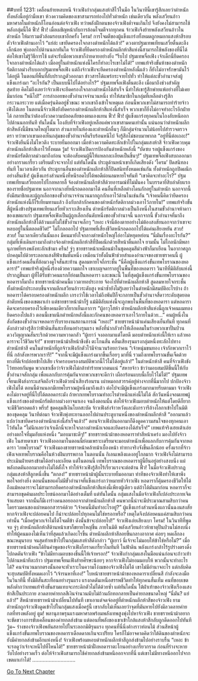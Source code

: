 ##บทที่ 1231: เคลื่อนย้ายหลบหนี
จ้าวเฟิงกำกลุ่มแสงห้าสีไว้ในมือ ในวินาทีนี้เขารู้สึกเลยว่าตำหนักทั้งหลังนี้อยู่กำมือเขา ห้วงความคิดของเขาสามารถท่องไปทั่วตำหนัก
เช่นเดียวกัน พลังเสวียนอ้าวมหาศาลในตำหนักก็โอนอ่อนต่อจ้าวเฟิง
ทว่าพลังฝึกตนของจ้าวเฟิงต่ำจนเกินไป จึงยังคงไม่สามารถใช้พลังกลุ่มนี้ได้
ฟิ้ว! ฟิ้ว!
เมื่อเผชิญหน้ากับการล้อมโจมตีจากทุกคน จ้าวเฟิงจึงย้ายพลังเสวียนอ้าวในตำหนัก ให้มารวมตัวล้อมรอบเขาอีกครั้ง
โครม!
การโจมตีของผู้แข็งแกร่งทั้งหมดถูกหมอกแสงห้าสีรอบตัวจ้าวเฟิงต้านเอาไว้
“แย่ล่ะ เขายึดครองใจกลางตำหนักได้แล้ว!”
ดวงตาปฐมเทพเทียนเสวี่ยตื่นตะลึงเล็กน้อย พุ่งออกไปด้านนอกทันใด
จ้าวเฟิงที่ยึดครองตำหนักผลึกห้าสีแห่งนี้สามารถใช้พลังของที่นี่ได้ ต่อให้เขาไม่รู้วิธีการใช้ แต่จะรับมือพวกเขาก็ง่ายดายอย่างยิ่ง
“รีบไป ปฐมเทพจื่อเฟิง เจ้าเด็กนี่ยึดครองใจกลางตำหนักได้แล้ว เมื่ออยู่ในตำหนักแห่งนี้ใครก็ทำอะไรเขาไม่ได้!”
เทพแท้จริงขั้นห้าของตำหนักรัตติกาลม่วงรีบบอกปฐมเทพจื่อเฟิง
แต่ถึงจ้าวเฟิงจะยึดครองตำหนักหลังนี้แล้ว ก็ยังไม่อาจรักษามันไว้ได้อยู่ดี
ในตอนที่พื้นที่ลับปรากฏตัวออกมา ข่าวสารได้แพร่กระจายไปทั่ว ทำให้แต่ละขั้วอำนาจส่งผู้แข็งแกร่งมา
“อะไรกัน? เป็นแบบนี้ไปได้อย่างไร?”
ปฐมเทพจื่อเฟิงตื่นตะลึง
เมื่อมาถึงช่วงสำคัญสุดท้าย คิดไม่ถึงเลยว่าจ้าวเฟิงจะยึดครองใจกลางตำหนักได้สำเร็จ นี่ทำให้เขารู้สึกพ่ายแพ้อย่างที่ไม่เคยมีมาก่อน
“หนีไป!”
การล่าถอยของขั้วอำนาจจำนวนหนึ่ง ทำให้สมาชิกในกลุ่มที่เหลือต่างรู้สึกกระวนกระวาย
แต่เมื่อครุ่นคิดอยู่ชั่วขณะ พวกเขาถึงเข้าใจเหตุผล
ก่อนนี้พวกเขาไม่สามารถทำร้ายจ้าวเฟิงได้เลย ในตอนนี้จ้าวเฟิงยังยึดครองตำหนักผลึกห้าสีแห่งนี้สำเร็จ พวกเขาก็ยิ่งไม่อาจทำอะไรอีกฝ่ายได้ กลายเป็นว่าต้องกังวลความปลอดภัยของตนเองแทน
ฟิ้ว! ฟิ้ว!
ผู้แข็งแกร่งทุกคนในโถงลับหนีออกไปด้านนอกทันที
ทันใดนั้น โถงลับที่จ้าวเฟิงอยู่เหลือแค่พวกเขาสามคนเท่านั้น
แน่นอนว่าตำหนักผลึกห้าสีหลังนี้มีขนาดใหญ่โตมาก ส่วนภายในห้องและตำหนักอื่นๆ ก็มีกลุ่มจำนวนไม่น้อยไปสำรวจตรวจตรา
ทว่าพวกเขามองเห็นกลุ่มของขั้วอำนาจอื่นรีบร้อนหนีไป จึงรู้สึกไม่ชอบมาพากล
“อยู่ที่นี่ต่อเถอะ!”
จ้าวเฟิงยืนนิ่งไม่ไหวติง ระบายยิ้มออกมา
เมื่อห้วงความคิดทะลักเข้าไปในกลุ่มแสงห้าสี จ้าวเฟิงควบคุมตำหนักผลึกห้าสีเอาไว้ทั้งหมด
วู้ม!
จ้าวเฟิงเปิดการป้องกันตำหนักหลังนี้
“บัดซบ รอผู้แข็งแกร่งของตำหนักรัตติกาลม่วงมาถึงก่อน จะต้องสับคนผู้นี้ให้แหลกละเอียดเป็นชิ้นๆ!”
ปฐมเทพจื่อเฟิงสบถออกมาอย่างกราดเกรี้ยว เตรียมตัวจะจากไป
แต่ทันใดนั้น ประตูด้านหน้าเขาก็เกิดเสียงดัง ‘โครม’ ปิดสนิทลงทันที
ในเวลาเดียวกัน ประตูบานอื่นของตำหนักผลึกห้าสีก็ปิดสนิททั้งหมดเช่นกัน
ทั้งตำหนักถูกปิดผนึกอย่างสิ้นเชิง!
ผู้แข็งแกร่งส่วนหนึ่งที่หนีรอดไปได้พอดีผ่อนลมหายใจทันที
“เขาคิดจะทำอะไร?”
ปฐมเทพเทียนเสวี่ยถอยไปไกลหลายลี้ จ้องตำหนักผลึกห้าสีด้วยอารมณ์ที่ไม่มั่นคง
ในบรรดายี่สิบลำดับแรกของรายชื่อปฐมเทพ นอกจากนางที่หนีรอดออกมาได้ คนอื่นที่เหลือต่างโดนกักอยู่ในตำหนัก
นอกจากนี้ยังมีสมาชิกและผู้ถูกเลือกของขั้วอำนาจจำนวนมากถูกกักเอาไว้ด้านในเช่นกัน
“เจ้าคนนี้คิดว่ายึดครองตำหนักแห่งนี้ก็ไร้เทียมทานแล้ว ถึงกับกล้ากักคนของตำหนักรัตติกาลม่วงเอาไว้ภายใน!”
เทพแท้จริงขั้นสี่ผู้หนึ่งข้างปฐมเทพเทียนเสวี่ยหัวเราะเสียงเย็น
ตำหนักรัตติกาลม่วงเป็นถึงหนึ่งในสามขั้วอำนาจห้าดาวของเขตผาเก่า ปฐมเทพจื่อเฟิงเป็นผู้ถูกเลือกอันดับหนึ่งของขั้วอำนาจนี้
นอกจากนี้ ขั้วอำนาจที่มาถึงตำหนักผลึกห้าสีได้ล้วนแต่ไม่ใช่ขั้วอำนาจเล็กๆ
“เหอะ เจ้านี่ต้องตายอย่างไม่ต้องสงสัยนอกจากว่าเขาจะหลบอยู่ในนี้ตลอดชีวิต!”
ไม่ไกลออกไป ปฐมเทพที่เสี่ยงชีวิตหนีรอดออกไปได้แค่นเสียงหยัน
สวบ! สวบ!
ในเวลาเดียวกันนั้นเอง มีคนมายังใจกลางตำหนักใหญ่โอ่อาไม่หยุดหย่อน
“นี่มันเรื่องอะไรกัน?”
กลุ่มที่เพิ่งเดินทางมาถึงต่างจ้องตำหนักผลึกห้าสีที่ปิดผนึกด้วยสีหน้าตื่นตกใจ
ยามนั้น ไม่ไกลนักมีพลานุภาพที่ทรงพลังทะลักเข้ามา
ครืน!
จู่ๆ ชายชราหน้าเหมือนม้าในชุดคลุมสีม่วงฟ้าก็มาเยือน
ในอากาศถูกปกคลุมไปด้วยระลอกแสงสีฟ้าเข้มชั้นหนึ่ง เหมือนว่าทั้งผืนฟ้าช่วยสำแดงอำนาจของชายชราคนนี้
ผู้แข็งแกร่งคนอื่นที่ล้อมวงดูใจสั่นสะท้าน สูดลมหายใจถี่กระชั้น
“นี่คือผู้แข็งแกร่งขั้นเทพโบราณของหอดารา!”
เทพแท้จริงผู้หนึ่งร้องด้วยความตกใจ
เขาเบญจดาราอยู่ในพื้นที่ของหอดารา วินาทีที่มิติลับแห่งนี้ปรากฏขึ้นมา ผู้ที่ได้รับข่าวคนแรกก็ย่อมเป็นหอดารา
และขณะนี้ ในที่สุดผู้แข็งแกร่งขั้นเทพโบราณของหอดาราก็มาถึง
ชายชราหน้าม้าคนนี้แววตาทอประกาย จ้องไปที่ตำหนักผลึกห้าสี สูดลมหายใจกระชั้น
ทั้งตำหนักประกอบขึ้นจากผลึกเสวียนอ้าวระดับสูง หนำซ้ำยังไม่รู้เลยว่าในตำหนักมีสมบัติอะไรบ้าง
ถ้าหอดาราได้ครอบครองตำหนักผลึก เกรงว่าใช้เวลาไม่ถึงพันปีก็จะกลายเป็นขั้วอำนาจสี่ดาวระดับสุดยอดลำดับหนึ่งของเขตผาเก่า
แต่ชายชราหน้าม้าก็รู้ แม้มิติลับแห่งนี้จะถูกพบในพื้นที่ของหอดารา แต่หอดาราคิดจะครอบครองไว้เพียงคนเดียวก็ยากเย็นเอาการ
“ผู้อาวุโสห้า ตำหนักผลึกห้าสีแห่งนี้ถูกเจ้าคนผมทองยึดครองไปแล้ว ตอนนี้เขาผนึกตำหนักหลังนี้และกักคนของหอดาราเอาไว้ภายในด้วย…”
คนผู้หนึ่งในสังกัดของขั้วอำนาจหอดารารีบรายงานสถานการณ์
“เหอะ!”
ชายชราหน้าม้าแค่นเสียงเย็นทันที
ทุกคนที่ดังกล่าวต่างรู้สึกว่าฟ้าดินสั่นสะเทือนอย่างรุนแรง พลังที่น่ากลัวทำให้เลือดลมในร่างพวกเขาปั่นป่วน ดวงวิญญาณสั่นระริกด้วยความหวาดกลัว
“ผู้เยาว์ จงออกมาแต่โดยดี มอบตำหนักแห่งนี้ให้เรา แล้วหอดาราจะไว้ชีวิตเจ้า!”
ชายชราหน้าม้าสีหน้าขึงขัง ตะโกนลั่น คลื่นเสียงรุนแรงกลุ่มหนึ่งทะลักไปทางตำหนักห้าสี
คนในตำหนักที่ถูกจ้าวเฟิงกักตัวไว้มีจำนวนร้อยกว่าคน
“เจ้าหนุ่มขนทอง เจ้ากักพวกเราไว้ที่นี่ กล้าสังหารพวกเรารึ!”
“จากนี้จะมีผู้แข็งแกร่งมากขึ้นเรื่อยๆ มาที่นี่ รวมถึงเทพโบราณขั้นเจ็ดด้วย ทางที่ดีเจ้าปล่อยข้าไปเสีย เจ้าครอบครองสมบัติพวกนี้ไว้ไม่ได้อยู่แล้ว!”
ในตำหนักห้าสี คนที่จ้าวเฟิงขังไว้ทยอยกันพูด พวกเขาเชื่อว่าจ้าวเฟิงไม่กล้าทำร้ายพวกตนแน่
“สหายจ้าว ข้าว่ามอบสมบัติชิ้นนี้ให้กับขั้วอำนาจสักกลุ่ม เพื่อแลกกับการคุ้มกันจากพวกเขาจะดีกว่า เผือกร้อนแบบนี้เก็บไว้ไม่ได้!” ปฐมเทพเจี้ยนเฟิงส่งกระแสจิตถึงจ้าวเฟิงด้วยน้ำเสียงร้อนรน
เผ่าหมอกสวรรค์อยู่ห่างจากที่นี่มากไป ปกป้องจ้าวเฟิงไม่ได้
ตอนนี้ด้านนอกมีเทพโบราณผู้หนึ่งมาถึงแล้ว ต่อไปจะมีผู้แข็งแกร่งมากมายรีบตามมา จ้าวเฟิงคงไม่อาจอยู่ที่นี่ไปได้ตลอดกระมัง
ถ้าหากเทพโบราณทำอะไรตำหนักแห่งนี้ไม่ได้ สักวันหนึ่งจอมเทพผู้แข็งแกร่งของตำหนักรัตติกาลม่วงอาจมาเอง
จนถึงตอนนั้น ต่อให้จ้าวเฟิงมอบตำหนักให้แต่โดยดีก็ยากจะมีชีวิตรอดแล้ว
พรึ่บ!
ชุดคลุมสีเงินโบกสะบัด จ้าวเฟิงส่งจ้าวหวังและมังกรวารีล้างโลกาเข้าไปในมิติของชุดคลุม
วินาทีต่อมา จ้าวเฟิงพุ่งทะยานออกไปผ่านประตูบานหนึ่งของตำหนักผลึกห้าสี
“ออกมาแล้ว แปลว่าเขายึดครองตำหนักแห่งนี้สำเร็จแล้ว!”
ตอนจ้าวเฟิงบินออกมาก็ดึงดูดความสนใจของทุกคนเอาไว้ทันใด
“ไม่นึกเลยว่าเจ้าเด็กนี่จะหาใจกลางตำหนักเจอและยึดครองได้สำเร็จ!”
เทพแท้จริงเฮยเต้าเอ่ยอย่างตกใจที่มุมอับแห่งหนึ่ง
“มอบมาซะดีๆ!”
ชายชราหน้าม้าของหอดาราทำสีหน้าเคร่ง มองไปยังจ้าวเฟิง
ในสายตาเขา จ้าวเฟิงออกมาในตอนนี้ย่อมเพราะเตรียมจะมอบตำหนักเพื่อแลกกับการคุ้มกันจากหอดารา
‘เทพโบราณ!’
จ้าวเฟิงมองชายชราหน้าคล้ายม้าเบื้องหน้า ท่าทางจริงจังขึ้นเล็กน้อย
ครั้งแรกที่จ้าวเฟิงเจอเทพโบราณคือในห้วงฝันบรรพกาล
ในตอนนั้น กิเลนเพลิงแดงอยู่ไกลมาก จ้าวเฟิงจึงไม่สามารถประเมินฝ่ายตรงข้ามได้อย่างละเอียด
แต่ในตอนนี้ เทพโบราณของหอดาราผู้นี้ยืนอยู่อย่างสงบนิ่ง แผ่พลังกดดันออกมาอย่างไม่ได้ตั้งใจ ทำให้จ้าวเฟิงรู้สึกไร้เรี่ยวแรงจะต่อต้าน
ฟิ้ว!
ในมือจ้าวเฟิงปรากฏกลุ่มแสงห้าสีลูกหนึ่งขึ้น
“ตกลง!”
ชายชราหน้าม้าผู้นั้นระบายยิ้มออกมา
ท่าทีของจ้าวเฟิงทำให้เขาพึงพอใจอย่างยิ่ง ตอนนั้นขอแค่ไม่มีขั้วอำนาจที่แข็งแกร่งกว่าหมายหัวจ้าวเฟิง หอดาราก็คุ้มครองชีวิตให้ได้
ถึงแม้หอดาราจะไม่สามารถยึดครองตำหนักผลึกห้าสีแห่งนี้เพียงผู้เดียว แต่ถ้าได้มันมาก่อน หอดาราก็จะสามารถขุดค้นผลประโยชน์ออกมาได้อย่างเต็มที่
แต่ทันใดนั้น กลุ่มแสงในมือจ้าวเฟิงก็เปล่งประกายเจิดจ้าแสบตา
จากนั้นก็มีเงาร่างคนลอยออกจากตำหนักผลึกห้าสี
คนพวกนี้น่าจะมีประมาณสามสิบกว่าคน โดยรวมคนของเผ่าหมอกสวรรค์ด้วย
“เจ้าคนนี้มันทำอะไรอยู่?”
ผู้แข็งแกร่งส่วนหนึ่งแถวนั้นฉงนสงสัย
หากจ้าวเฟิงจะปล่อยคนไป ก็น่าจะปล่อยไปทุกคนไม่ใช่หรอกหรือ? เหตุใดจึงปล่อยคนแค่สามสิบกว่าคนเท่านั้น
“เมื่อครู่พวกเจ้าไม่ได้โจมตีข้า ดังนั้นข้าจะปล่อยไป!”
จ้าวเฟิงเอ่ยเสียงเบา
โครม!
ในวินาทีที่พูดจบ จู่ๆ ตำหนักผลึกห้าสีด้านหน้าเขาก็ขยายใหญ่ขึ้น
ภายในมิติ พลังเสวียนอ้าวห้าธาตุปั่นป่วนไม่สงบนิ่ง ทำให้ผู้คนมองไม่เห็นว่าที่สุดแล้วเกิดอะไรขึ้น
ตำหนักผลึกห้าสีลอยขึ้นกลางอากาศ ค่อยๆ หดเล็กลงขณะหมุนรอบ จนสุดท้ายเข้าไปในกลุ่มแสงห้าสีดังกล่าว
“ผู้เยาว์ นี่เจ้าจะไม่มอบให้ข้าใช่หรือไม่?”
เมื่อชายชราหน้าม้าคนได้ยินคำพูดของจ้าวเฟิงก็กราดเกรี้ยวในทันที
ในฟ้าดิน พลังแกร่งกล้าไร้รูปร่างตรงดิ่งไปกดดันจ้าวเฟิง
“ข้าไม่มีทางมอบของชิ้นนี้ให้เจ้าหรอก!”
จ้าวเฟิงกำกลุ่มแสงในมือแน่นก่อนจะก้าวเท้าไปด้านหน้าทีละก้าว
ปฐมเทพเจี้ยนเฟิงส่ายศีรษะน้อยๆ หากจ้าวเฟิงไม่ยอมมอบให้ พวกนั้นจะทำอะไรได้?
คนจำนวนมากตรงนั้นอดจะหัวเราะในความโง่งมของจ้าวเฟิงไม่ได้ เขาไม่มีอำนาจอะไร แต่กลับคิดจะฮุบสมบัติทั้งหมดเอาไว้
“เจ้ารนหาที่เอง!”
ใบหน้าชายชราหน้าม้าของหอดาราเปลี่ยนสี กำลังจะลงมือ
ในวินาทีนี้ ทั้งมิติสั่นสะเทือนอย่างรุนแรง แรงกดดันเหนือสรรพชีวิตทำให้ทุกคนสั่นเทิ้ม คนที่ขอบเขตพลังต่ำกว่าเทพแท้จริงขั้นสามแทบจะกระดิกตัวไม่ได้ด้วยซ้ำ
แต่ทันใดนั้น ใต้ฝ่าเท้าของจ้าวเฟิงเรืองแสงห้าสีเป็นประกาย ลวดลายค่ายกลสีเงินจำนวนนับไม่ถ้วนถักทอกลายเป็นค่ายกลขนาดใหญ่
“นี่มัน? แย่แล้ว!”
สีหน้าชายชราหน้าม้าเปลี่ยนไปทันที
เขาเอาแต่จดจ่ออยู่ที่ตำหนักผลึกห้าสีของจ้าวเฟิง ยามตำหนักถูกจ้าวเฟิงดูดเข้าไปในกลุ่มแสงเมื่อครู่นี้ เขากลับไม่เห็นเลยว่าจุดที่มันหายไปยังมีลวดลายค่ายกลที่ทรงพลังอยู่
ตูม!
พลานุภาพรุนแรงมหาศาลพร้อมพลังเทพสูงพุ่งไปหาจ้าวเฟิง
ชายชราหน้าม้าอยากจะขัดขวางการขับเคลื่อนของค่ายกลส่งข้าม แต่ตอนที่พลังของเขาเข้าใกล้แสงห้าสีกลับถูกดีดออกไปทันที
วู้ม~
ร่างของจ้าวเฟิงพลันสลายไปในระลอกมิติรุนแรง
ทุกคนที่นี่นิ่งค้างราวท่อนไม้ ส่วนสีหน้าผู้แข็งแกร่งขั้นเทพโบราณของหอดาราเดือดดาลเกินจะเปรียบ
ใครก็ไม่อาจคาดคิดว่าใต้ดินของตำหนักจะยังมีค่ายกลส่งข้ามอีกแห่งหนึ่ง!
จ้าวเฟิงพร้อมหอบตำหนักผลึกห้าสีถูกส่งข้ามไปอย่างราบรื่น
“เหอะ ข้าจะรอดูว่าเจ้าจะหนีไปที่ไหนได้!”
ชายชราหน้าม้าฝั่งหอดาราตะโกนอย่างเกรี้ยวกราด ก่อนที่ร่างจะหายวับไปอย่างรวดเร็ว
ต่อให้จ้าวเฟิงสามารถใช้ค่ายกลส่งข้ามหนีออกจากที่นี่ แต่เขาไม่มีทางหนีออกไปจากเขตผาเก่าได้!
.............................


[Go To Next Chapter]( ./88.md)